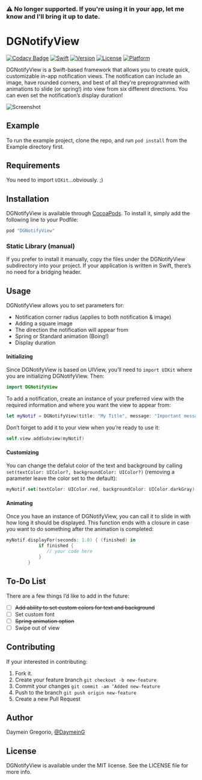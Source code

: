 ### ⚠️ No longer supported. If you're using it in your app, let me know and I'll bring it up to date.

# DGNotifyView

[![Codacy Badge](https://api.codacy.com/project/badge/Grade/f815aa4a8c734a938260d6e56f88b455)](https://www.codacy.com/app/glowcap/DGNotifyView?utm_source=github.com&amp;utm_medium=referral&amp;utm_content=glowcap/DGNotifyView&amp;utm_campaign=Badge_Grade)
[![Swift](https://img.shields.io/badge/%20compatible-swift%203.0-orange.svg)](http://swift.org)
[![Version](https://img.shields.io/cocoapods/v/DGNotifyView.svg?style=flat)](http://cocoapods.org/pods/DGNotifyView)
[![License](https://img.shields.io/cocoapods/l/DGNotifyView.svg?style=flat)](http://cocoapods.org/pods/DGNotifyView)
[![Platform](https://img.shields.io/cocoapods/p/DGNotifyView.svg?style=flat)](http://cocoapods.org/pods/DGNotifyView)

DGNotifyView is a Swift-based framework that allows you to create quick, customizable in-app notification views. The notification can include an image, have rounded corners, and best of all they're preprogrammed with animations to slide (or spring!) into view from six different directions. You can even set the notification’s display duration!

![Screenshot](https://cloud.githubusercontent.com/assets/10408147/22461391/6da12fa0-e7ec-11e6-9209-8fd1e15d05da.png)

## Example
To run the example project, clone the repo, and run `pod install` from the Example directory first.

## Requirements
You need to import `UIKit`...obviously. ;)

## Installation
DGNotifyView is available through [CocoaPods](http://cocoapods.org). To install
it, simply add the following line to your Podfile:

```ruby
pod "DGNotifyView"
```
### Static Library (manual)
If you prefer to install it manually, copy the files under the DGNotifyView subdirectory into your project. If your application is written in Swift, there’s no need for a bridging header. 

## Usage
DGNotifyView allows you to set parameters for:

- Notification corner radius (applies to both notification & image) 
- Adding a square image
- The direction the notification will appear from
- Spring or Standard animation (Boing!)
- Display duration

#### Initializing
Since DGNotifyView is based on UIView, you’ll need to `import UIKit` where you are initializing DGNotifyView. Then:

```swift
import DGNotifyView
```
To add a notification, create an instance of your preferred view with the required information and where you want the view to appear from:

```swift
let myNotif = DGNotifyView(title: "My Title", message: "Important message")
```
Don’t forget to add it to your view when you’re ready to use it:

```swift
self.view.addSubview(myNotif)
```

#### Customizing
You can change the defalut color of the text and background by calling `set(textColor: UIColor?, backgroundColor: UIColor?)`
(removing a parameter leave the color set to the default):

```swift
myNotif.set(textColor: UIColor.red, backgroundColor: UIColor.darkGray)
```

#### Animating
Once you have an instance of DGNotifyView, you can call it to slide in with how long it should be displayed. This function ends with a closure in case you want to do something after the animation is completed:

```swift
myNotif.displayFor(seconds: 1.0) { (finished) in
            if finished {
               // your code here
            }
        }
```

## To-Do List
There are a few things I’d like to add in the future:
- [ ] ~~Add ability to set custom colors for text and background~~
- [ ] Set custom font
- [ ] ~~Spring animation option~~
- [ ] Swipe out of view

## Contributing
If your interested in contributing:

1. Fork it.
2. Create your feature branch `git checkout -b new-feature`
3. Commit your changes `git commit -am ‘Added new-feature`
4. Push to the branch `git push origin new-feature`
5. Create a new Pull Request

## Author

Daymein Gregorio, [@DaymeinG](https://twitter.com/DaymeinG)

## License

DGNotifyView is available under the MIT license. See the LICENSE file for more info.
